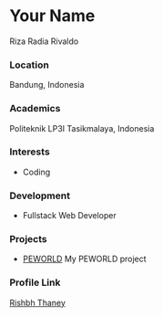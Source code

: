 # Your Name
Riza Radia Rivaldo

### Location

Bandung, Indonesia

### Academics

Politeknik LP3I Tasikmalaya, Indonesia

### Interests

- Coding

### Development

- Fullstack Web Developer

### Projects

- [PEWORLD](https://github.com/rizaradiarivaldo/HireJob-API) My PEWORLD project

### Profile Link

[Rishbh Thaney](https://github.com/rizaradiarivaldo)
